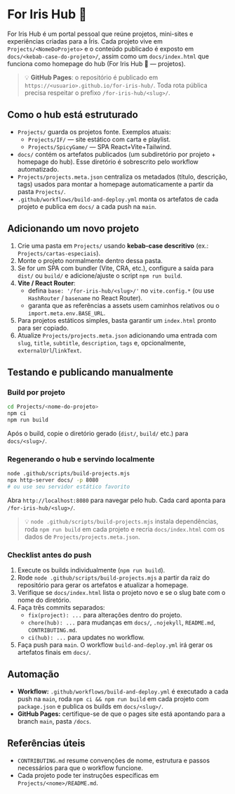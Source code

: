 # For Iris Hub 💜

For Iris Hub é um portal pessoal que reúne projetos, mini-sites e experiências criadas para a Íris. Cada projeto vive em `Projects/<NomeDoProjeto>` e o conteúdo publicado é exposto em `docs/<kebab-case-do-projeto>/`, assim como um `docs/index.html` que funciona como homepage do hub (For Iris Hub 💜 — projetos).

> 💡 **GitHub Pages**: o repositório é publicado em `https://<usuario>.github.io/for-iris-hub/`. Toda rota pública precisa respeitar o prefixo `/for-iris-hub/<slug>/`.

## Como o hub está estruturado

- `Projects/` guarda os projetos fonte. Exemplos atuais:
  - `Projects/IF/` — site estático com carta e playlist.
  - `Projects/SpicyGame/` — SPA React+Vite+Tailwind.
- `docs/` contém os artefatos publicados (um subdiretório por projeto + homepage do hub). Esse diretório é sobrescrito pelo workflow automatizado.
- `Projects/projects.meta.json` centraliza os metadados (título, descrição, tags) usados para montar a homepage automaticamente a partir da pasta `Projects/`.
- `.github/workflows/build-and-deploy.yml` monta os artefatos de cada projeto e publica em `docs/` a cada push na `main`.

## Adicionando um novo projeto

1. Crie uma pasta em `Projects/` usando **kebab-case descritivo** (ex.: `Projects/cartas-especiais`).
2. Monte o projeto normalmente dentro dessa pasta.
3. Se for um SPA com bundler (Vite, CRA, etc.), configure a saída para `dist/` ou `build/` e adicione/ajuste o script `npm run build`.
4. **Vite / React Router**:
	- defina `base: '/for-iris-hub/<slug>/'` no `vite.config.*` (ou use `HashRouter` / `basename` no React Router).
	- garanta que as referências a assets usem caminhos relativos ou o `import.meta.env.BASE_URL`.
5. Para projetos estáticos simples, basta garantir um `index.html` pronto para ser copiado.
6. Atualize `Projects/projects.meta.json` adicionando uma entrada com `slug`, `title`, `subtitle`, `description`, `tags` e, opcionalmente, `externalUrl`/`linkText`.

## Testando e publicando manualmente

### Build por projeto

```bash
cd Projects/<nome-do-projeto>
npm ci
npm run build
```

Após o build, copie o diretório gerado (`dist/`, `build/` etc.) para `docs/<slug>/`.

### Regenerando o hub e servindo localmente

```bash
node .github/scripts/build-projects.mjs
npx http-server docs/ -p 8080
# ou use seu servidor estático favorito
```

Abra `http://localhost:8080` para navegar pelo hub. Cada card aponta para `/for-iris-hub/<slug>/`.

> 💡 `node .github/scripts/build-projects.mjs` instala dependências, roda `npm run build` em cada projeto e recria `docs/index.html` com os dados de `Projects/projects.meta.json`.

### Checklist antes do push

1. Execute os builds individualmente (`npm run build`).
2. Rode `node .github/scripts/build-projects.mjs` a partir da raiz do repositório para gerar os artefatos e atualizar a homepage.
3. Verifique se `docs/index.html` lista o projeto novo e se o slug bate com o nome do diretório.
4. Faça três commits separados:
	- `fix(project): ...` para alterações dentro do projeto.
	- `chore(hub): ...` para mudanças em `docs/`, `.nojekyll`, `README.md`, `CONTRIBUTING.md`.
	- `ci(hub): ...` para updates no workflow.
5. Faça push para `main`. O workflow `build-and-deploy.yml` irá gerar os artefatos finais em `docs/`.

## Automação

- **Workflow:** `.github/workflows/build-and-deploy.yml` é executado a cada push na `main`, roda `npm ci && npm run build` em cada projeto com `package.json` e publica os builds em `docs/<slug>/`.
- **GitHub Pages:** certifique-se de que o pages site está apontando para a branch `main`, pasta `/docs`.

## Referências úteis

- `CONTRIBUTING.md` resume convenções de nome, estrutura e passos necessários para que o workflow funcione.
- Cada projeto pode ter instruções específicas em `Projects/<nome>/README.md`.
